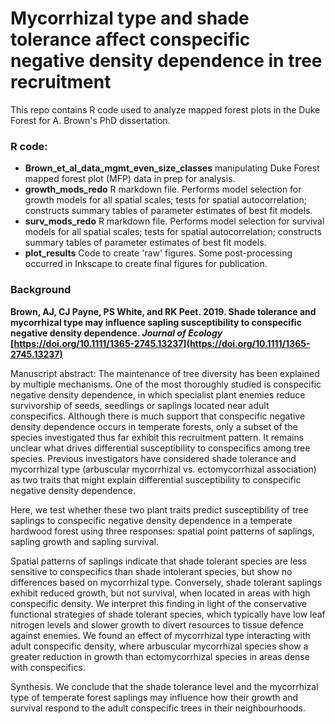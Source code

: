 # Mycorrhizal type and shade tolerance affect conspecific negative density dependence in tree recruitment
This repo contains R code used to analyze mapped forest plots in the Duke Forest for A. Brown's PhD dissertation.

### R code:
- **Brown_et_al_data_mgmt_even_size_classes** manipulating Duke Forest mapped forest plot (MFP) data in prep for analysis. 
- **growth_mods_redo** R markdown file. Performs model selection for growth models for all spatial scales; tests for spatial autocorrelation; constructs summary tables of parameter estimates of best fit models.
- **surv_mods_redo** R markdown file. Performs model selection for survival models for all spatial scales; tests for spatial autocorrelation; constructs summary tables of parameter estimates of best fit models.
- **plot_results** Code to create 'raw' figures. Some post-processing occurred in Inkscape to create final figures for publication.

### Background

**Brown, AJ, CJ Payne, PS White, and RK Peet. 2019. Shade tolerance and mycorrhizal type may influence sapling susceptibility to conspecific negative density dependence. *Journal of Ecology*  [https://doi.org/10.1111/1365-2745.13237](https://doi.org/10.1111/1365-2745.13237)**

Manuscript abstract:
The maintenance of tree diversity has been explained by multiple mechanisms. One of the most thoroughly studied is conspecific negative density dependence, in which specialist plant enemies reduce survivorship of seeds, seedlings or saplings located near adult conspecifics. Although there is much support that conspecific negative density dependence occurs in temperate forests, only a subset of the species investigated thus far exhibit this recruitment pattern. It remains unclear what drives differential susceptibility to conspecifics among tree species. Previous investigators have considered shade tolerance and mycorrhizal type (arbuscular mycorrhizal vs. ectomycorrhizal association) as two traits that might explain differential susceptibility to conspecific negative density dependence.

Here, we test whether these two plant traits predict susceptibility of tree saplings to conspecific negative density dependence in a temperate hardwood forest using three responses: spatial point patterns of saplings, sapling growth and sapling survival.

Spatial patterns of saplings indicate that shade tolerant species are less sensitive to conspecifics than shade intolerant species, but show no differences based on mycorrhizal type. Conversely, shade tolerant saplings exhibit reduced growth, but not survival, when located in areas with high conspecific density. We interpret this finding in light of the conservative functional strategies of shade tolerant species, which typically have low leaf nitrogen levels and slower growth to divert resources to tissue defence against enemies. We found an effect of mycorrhizal type interacting with adult conspecific density, where arbuscular mycorrhizal species show a greater reduction in growth than ectomycorrhizal species in areas dense with conspecifics.

Synthesis. We conclude that the shade tolerance level and the mycorrhizal type of temperate forest saplings may influence how their growth and survival respond to the adult conspecific trees in their neighbourhoods.
